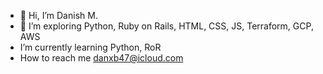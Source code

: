 - 👋 Hi, I’m Danish M.
- 👀 I’m exploring Python, Ruby on Rails, HTML, CSS, JS, Terraform, GCP, AWS
- I’m currently learning Python, RoR
- How to reach me danxb47@icloud.com

<!---
mrscraps13/mrscraps13 is a ✨ special ✨ repository because its `README.md` (this file) appears on your GitHub profile.
You can click the Preview link to take a look at your changes.
--->
